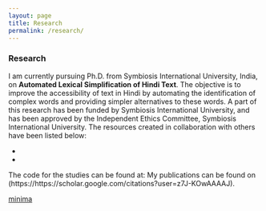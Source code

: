 ```yaml
---
layout: page
title: Research
permalink: /research/
---
```


<h3>Research</h3>
I am currently pursuing Ph.D. from Symbiosis International University, India,
on <b>Automated Lexical Simplification of Hindi Text</b>.
The objective is to improve the accessibility of text in Hindi by automating the identification 
of complex words and providing simpler alternatives to these words. A part of this research has been
funded by Symbiosis International University, and has been approved by the Independent Ethics Committee, Symbiosis International University.
The resources created in collaboration with others have been listed below: <br>
<ul>
	<li></li>
	<li></li>
</ul>
The code for the studies can be found at:
My publications can be found on (https://https://scholar.google.com/citations?user=z7J-KOwAAAAJ).

[minima](https://github.com/jekyll/minima)


[jekyll-organization]: https://github.com/jekyll
